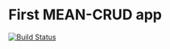# First MEAN-CRUD app

[![Build Status](https://travis-ci.org/khsagehorn/angular-mean-crud-app.svg?branch=master)](https://travis-ci.org/khsagehorn/angular-mean-crud-app)
